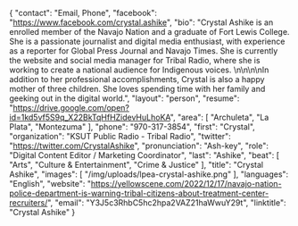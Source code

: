 {
  "contact": "Email, Phone",
  "facebook": "https://www.facebook.com/crystal.ashike",
  "bio": "Crystal Ashike is an enrolled member of the Navajo Nation and a graduate of Fort Lewis College. She is a passionate journalist and digital media enthusiast, with experience as a reporter for Global Press Journal and Navajo Times. She is currently the website and social media manager for Tribal Radio, where she is working to create a national audience for Indigenous voices. \n\n\n\nIn addition to her professional accomplishments, Crystal is also a happy mother of three children. She loves spending time with her family and geeking out in the digital world.",
  "layout": "person",
  "resume": "https://drive.google.com/open?id=1kd5vf5S9q_X22BkTqHfHZidevHuLhoKA",
  "area": [
    "Archuleta",
    "La Plata",
    "Montezuma"
  ],
  "phone": "970-317-3854",
  "first": "Crystal",
  "organization": "KSUT Public Radio - Tribal Radio",
  "twitter": "https://twitter.com/CrystalAshike",
  "pronunciation": "Ash-key",
  "role": "Digital Content Editor / Marketing Coordinator",
  "last": "Ashike",
  "beat": [
    "Arts",
    "Culture & Entertainment",
    "Crime & Justice"
  ],
  "title": "Crystal Ashike",
  "images": [
    "/img/uploads/lpea-crystal-ashike.png"
  ],
  "languages": "English",
  "website": "https://yellowscene.com/2022/12/17/navajo-nation-police-department-is-warning-tribal-citizens-about-treatment-center-recruiters/",
  "email": "Y3J5c3RhbC5hc2hpa2VAZ21haWwuY29t",
  "linktitle": "Crystal Ashike"
}
